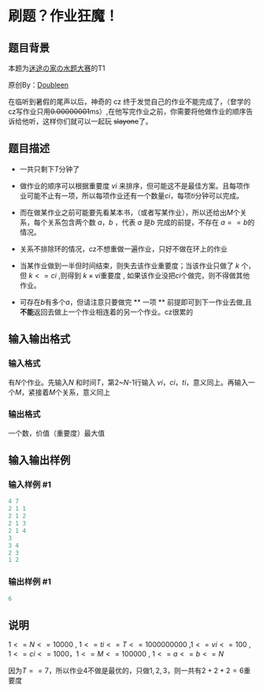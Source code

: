 # 刷题？作业狂魔！

## 题目背景

本题为[迷途の家の水题大赛](https://www.luogu.org/contestnew/show/11260)的T1

原创By：[Doubleen](https://www.luogu.org/space/show?uid=56432)

在临听到暑假的尾声以后，神奇的 cz 终于发觉自己的作业不能完成了，（奆学的cz写作业只用~~0.00000001~~ms）,在他写完作业之前，你需要将他做作业的顺序告诉给他听，这样你们就可以一起玩 ~~slayone~~了。 

## 题目描述

* 一共只剩下$T$分钟了

* 做作业的顺序可以根据重要度 $vi$ 来排序，但可能这不是最佳方案。且每项作业可能不止有一项，所以每项作业还有一个数量$ci$，每项$ti$分钟可以完成。

* 而在做某作业之前可能要先看某本书，（或者写某作业），所以还给出$M$个关系，每个关系包含两个数 $a$，$b$ ，代表 $a$ 是$b$ 完成的前提，不存在 $a==b$的情况。

* 关系不排除环的情况，cz不想重做一遍作业，只好不做在环上的作业

* 当某作业做到一半但时间结束，则失去该作业重要度；当该作业只做了 $k$ 个，但 $k<=ci$ ,则得到 $k\times vi$重要度 , 如果该作业没把$ci$个做完，则不得做其他作业。

* 可存在$b$有多个$a$，但请注意只要做完 ** 一项 ** 前提即可到下一作业去做,且**不能**返回去做上一个作业相连着的另一个作业。cz很累的

## 输入输出格式

### 输入格式

有$N$个作业。先输入$N$ 和时间$T$，第$2$~$N$-$1$行输入 $vi$，$ci$，$ti$，意义同上。再输入一个$M$，紧接着$M$个关系，意义同上

### 输出格式

一个数，价值（重要度）最大值

## 输入输出样例

### 输入样例 #1

```cpp
4 7
2 1 1
2 1 2
2 1 3
2 1 4
3
3 4
2 3
1 2
```


### 输出样例 #1

```cpp
6
```


## 说明

$1<=N<=10000$ , $1<=ti<=T<=1000000000$ ,$1<=vi<=100$ , $1<=ci<=1000$，$1<=M<=100000$ , $1<=a<=b<=N$

因为$T==7$，所以作业$4$不做是最优的，只做$1,2,3$，则一共有$2+2+2=6$重要度

